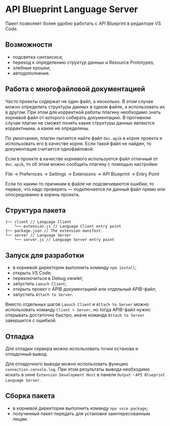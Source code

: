 # API Blueprint Language Server

Пакет позволяет более удобно работать с API Blueprint в редакторе VS Code.

## Возможности

* подсветка синтаксиса;
* переход к определению структур данных и Resource Prototypes;
* хлебные крошки;
* автодополнение.

## Работа с многофайловой документацией

Часто проекты содержат не один файл, а несколько. В этом случае можно
определить структуры данных в одном файле, а использовать их в другом. При
этом для корректной работы плагину необходимо знать корневой файл от которого
собирать документацию. В противном случае плагин не сможет понять какие
структуры данных являются корректными, а какие не определены.

По умолчанию, плагин пытается найти файл `doc.apib` в корне проекта и
использовать его в качестве корня. Если такой файл не найден, то документация
считается однофайловой.

Если в проекте в качестве корневого используется файл отличный от `doc.apib`,
то об этом можно сообщить плагину с помощью настройки:

File -> Prefernces -> Settings -> Extensions -> API Blueprint -> Entry Point

Если по каким-то причинам в файле не подсвечиваются ошибки, то первое, что надо
проверить — подключается ли данный файл прямо или опосредованно в корень
проекта.

## Структура пакета

```
├── client // Language Client
    └── extension.js // Language Client entry point
├── package.json // The extension manifest.
└── server // Language Server
    └── server.js // Language Server entry point
```

## Запуск для разработки

* в корневой директории выполнить команду `npm install`;
* открыть VS Code;
* переключиться в Debug viewlet;
* запустить `Lanuch Client`;
* открыть проект с APIB документацией или отдельный APIB-файл;
* запустить `Attach to Server`.

Вместо отдельных шагов `Lanuch Client` и `Attach to Server` можно использовать
команду `Client + Server`, но тогда APIB-файл нужно открывать достаточно
быстро, иначе команда `Attach to Server` завершится с ошибкой.

## Отладка

Для отладки сервера можно использовать точки останова и отладочный вывод.

Для отладочного вывода можно использовать функцию `connection.console.log`. При
этом результаты вывода необходимо искать в окне `Extension Development Host` в
панели `Output` - `API Blueprint Language Server`.

## Сборка пакета

* в корневой директории выполнить команду `npx vsce package`;
* полученный пакет передать для установки заинтересованным лицам.
